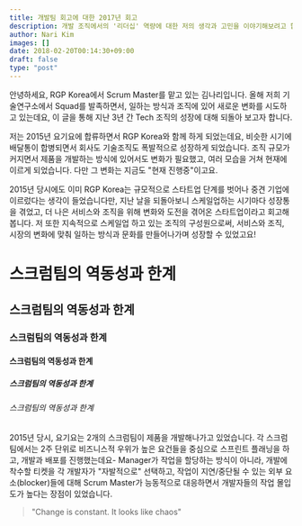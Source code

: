 ```yaml
---
title: 개발팀 회고에 대한 2017년 회고
description: 개발 조직에서의 '리더십' 역량에 대한 저의 생각과 고민을 이야기해보려고 합니다.
author: Nari Kim
images: []
date: 2018-02-20T00:14:30+09:00
draft: false
type: "post"
---
```

안녕하세요, RGP Korea에서 Scrum Master를 맡고 있는 김나리입니다. 올해 저희 기술연구소에서 Squad를 발족하면서, 일하는 방식과 조직에 있어 새로운 변화를 시도하고 있는데요, 이 글을 통해 지난 3년 간 Tech 조직의 성장에 대해 되돌아 보고자 합니다. 

저는 2015년 요기요에 합류하면서 RGP Korea와 함께 하게 되었는데요, 비슷한 시기에 배달통이 합병되면서 회사도 기술조직도 폭발적으로 성장하게 되었습니다. 조직 규모가 커지면서 제품을 개발하는 방식에 있어서도 변화가 필요했고, 여러 모습을 거쳐 현재에 이르게 되었습니다. 다만 그 변화는 지금도 "현재 진행중"이고요. 

2015년 당시에도 이미 RGP Korea는 규모적으로 스타트업 단계를 벗어나 중견 기업에 이르렀다는 생각이 들었습니다만, 지난 날을 되돌아보니 스케일업하는 시기마다 성장통을 겪었고, 더 나은 서비스와 조직을 위해 변화와 도전을 겪어온 스타트업이라고 회고해봅니다. 저 또한 지속적으로 스케일업 하고 있는 조직의 구성원으로써, 서비스와 조직, 시장의 변화에 맞춰 일하는 방식과 문화를 만들어나가며 성장할 수 있었고요!

# 스크럼팀의 역동성과 한계
## 스크럼팀의 역동성과 한계
### 스크럼팀의 역동성과 한계
#### 스크럼팀의 역동성과 한계
##### 스크럼팀의 역동성과 한계
###### 스크럼팀의 역동성과 한계

2015년 당시, 요기요는 2개의 스크럼팀이 제품을 개발해나가고 있었습니다. 각 스크럼팀에서는 2주 단위로 비즈니스적 우위가 높은 요건들을 중심으로 스프린트 플래닝을 하고, 개발과 배포를 진행했는데요- Manager가 작업을 할당하는 방식이 아니라, 개발에 착수할 티켓을 각 개발자가 "자발적으로" 선택하고, 작업이 지연/중단될 수 있는 외부 요소(blocker)들에 대해 Scrum Master가 능동적으로 대응하면서 개발자들의 작업 몰입도가 높다는 장점이 있었습니다.

> "Change is constant. It looks like chaos"